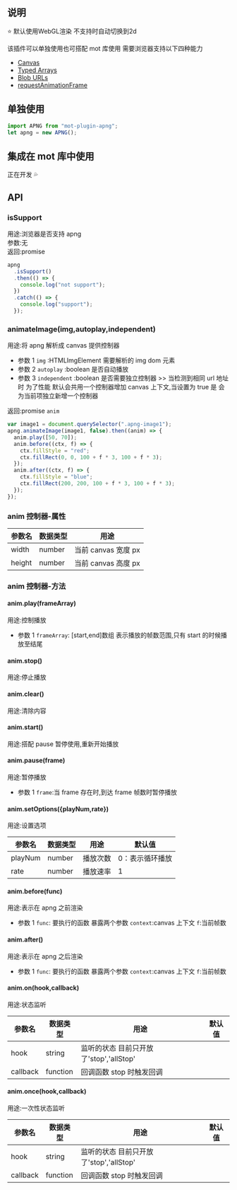 ## 说明

⭐️ 默认使用WebGL渲染 不支持时自动切换到2d

该插件可以单独使用也可搭配 mot 库使用
需要浏览器支持以下四种能力

- [Canvas](http://caniuse.com/#feat=canvas)
- [Typed Arrays](http://caniuse.com/#feat=typedarrays)
- [Blob URLs](http://caniuse.com/#feat=bloburls)
- [requestAnimationFrame](http://caniuse.com/#feat=requestanimationframe)

## 单独使用

```javascript
import APNG from "mot-plugin-apng";
let apng = new APNG();
```

## 集成在 mot 库中使用

正在开发 💦

## API

### isSupport

用途:浏览器是否支持 apng<br>
参数:无<br>
返回:promise<br>

```javascript
apng
  .isSupport()
  .then(() => {
    console.log("not support");
  })
  .catch(() => {
    console.log("support");
  });
```

### animateImage(img,autoplay,independent)

用途:将 apng 解析成 canvas 提供控制器<br>

- 参数 1 `img` :HTMLImgElement 需要解析的 img dom 元素<br>
- 参数 2 `autoplay` :boolean 是否自动播放<br>
- 参数 3 `independent` :boolean 是否需要独立控制器 >> 当检测到相同 url 地址时 为了性能 默认会共用一个控制器增加 canvas 上下文,当设置为 true 是 会为当前项独立新增一个控制器<br>

返回:promise `anim`<br>

```javascript
var image1 = document.querySelector(".apng-image1");
apng.animateImage(image1, false).then((anim) => {
  anim.play([50, 70]);
  anim.before((ctx, f) => {
    ctx.fillStyle = "red";
    ctx.fillRect(0, 0, 100 + f * 3, 100 + f * 3);
  });
  anim.after((ctx, f) => {
    ctx.fillStyle = "blue";
    ctx.fillRect(200, 200, 100 + f * 3, 100 + f * 3);
  });
});
```

### anim 控制器-属性

| 参数名 | 数据类型 | 用途                |
| ------ | -------- | ------------------- |
| width  | number   | 当前 canvas 宽度 px |
| height | number   | 当前 canvas 高度 px |

### anim 控制器-方法

#### anim.play(frameArray)

用途:控制播放

- 参数 1 `frameArray`: [start,end]数组 表示播放的帧数范围,只有 start 的时候播放至结尾

#### anim.stop()

用途:停止播放

#### anim.clear()

用途:清除内容

#### anim.start()

用途:搭配 pause 暂停使用,重新开始播放

#### anim.pause(frame)

用途:暂停播放

- 参数 1 `frame`:当 frame 存在时,到达 frame 帧数时暂停播放

#### anim.setOptions({playNum,rate})

用途:设置选项

| 参数名  | 数据类型 | 用途     | 默认值          |
| ------- | -------- | -------- | --------------- |
| playNum | number   | 播放次数 | 0：表示循环播放 |
| rate    | number   | 播放速率 | 1               |

#### anim.before(func)

用途:表示在 apng 之前渲染

- 参数 1 `func`: 要执行的函数 暴露两个参数 `context`:canvas 上下文 `f`:当前帧数

#### anim.after()

用途:表示在 apng 之后渲染

- 参数 1 `func`: 要执行的函数 暴露两个参数 `context`:canvas 上下文 `f`:当前帧数

#### anim.on(hook,callback)

用途:状态监听

| 参数名   | 数据类型 | 用途                                    | 默认值 |
| -------- | -------- | --------------------------------------- | ------ |
| hook     | string   | 监听的状态 目前只开放了'stop','allStop' |        |
| callback | function | 回调函数 stop 时触发回调                |        |

#### anim.once(hook,callback)

用途:一次性状态监听

| 参数名   | 数据类型 | 用途                                    | 默认值 |
| -------- | -------- | --------------------------------------- | ------ |
| hook     | string   | 监听的状态 目前只开放了'stop','allStop' |        |
| callback | function | 回调函数 stop 时触发回调                |        |
